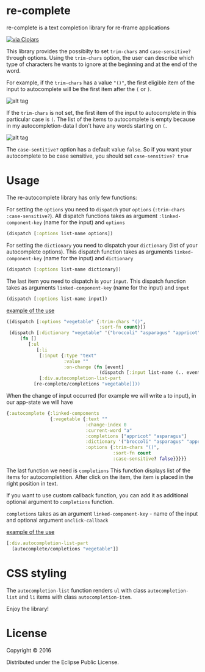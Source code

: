 # re-complete
re-complete is a text completion library for re-frame applications

[![via Clojars](http://clojars.org/re-complete/latest-version.svg)](http://clojars.org/replumb)

This library provides the possibilty to set `trim-chars` and `case-sensitive?` through options. Using the `trim-chars` option,
the user can describe which type of characters he wants to ignore at the beginning and at the end of the word.

For example, if the `trim-chars` has a value `"()"`, the first eligible item of the input to autocomplete
will be the first item after the `(` or `)`.

![alt tag](http://s21.postimg.org/hc3lopv6v/Screen_Shot_2016_03_14_at_15_13_14.png)

If the `trim-chars` is not set, the first item of the input to autocomplete in this particular case is `(`.
The list of the items to autocomplete is empty because in my autocompletion-data I don't have any words starting on `(`.

![alt tag](http://s14.postimg.org/90jw4k7a9/Screen_Shot_2016_03_14_at_15_13_27.png)

The `case-sentitive?` option has a default value `false`. So if you want your autocomplete to be case
sensitive, you should set `case-sensitive? true`

# Usage

The re-autocomplete library has only few functions:

For setting the `options` you need to `dispatch` your `options` (`:trim-chars` `:case-sensitive?`). 
All dispatch functions takes as argument `:linked-component-key` (name for the input) and `options`

```Clojure
(dispatch [:options list-name options])
```

For setting the `dictionary` you need to dispatch your `dictionary` (list of your autocomplete options).
This dispatch function takes as arguments `linked-component-key` (name for the input) and `dictionary`

```Clojure
(dispatch [:options list-name dictionary])
```

The last item you need to dispatch is your `input`.
This dispatch function takes as arguments `linked-component-key` (name for the input) and `input`

```Clojure
(dispatch [:options list-name input])
```
[example of the use](https://github.com/ScalaConsultants/re-complete/blob/master/demo/re_complete/example.cljs#L62)

```clojure
((dispatch [:options "vegetable" {:trim-chars "()",
                                  :sort-fn count}])
 (dispatch [:dictionary "vegetable" '("broccoli" "asparagus" "appricot" "cale")])
     (fn []
        [:ul
           [:li
            [:input {:type "text"
                     :value ""
                     :on-change (fn [event]
                                  (dispatch [:input list-name (.. event -target -value)]))}]]]
            [:div.autocompletion-list-part
          [re-complete/completions "vegetable]]))
```

When the change of input occurred (for example we will write `a` to input), in our app-state we will have

```clojure
{:autocomplete {:linked-components                                                                                                                                                                          
                {:vegetable {:text ""
                             :change-index 0
                             :current-word "a"
                             :completions ["appricot" "asparagus"]
                             :dictionary '("broccoli" "asparagus" "appricot" "cale")
                             :options {:trim-chars "()",
                                       :sort-fn count
                                       :case-sensitive? false}}}}}
```

The last function we need is `completions`
This function displays list of the items for autocompletition. After click on the item, the item is placed in the right position in text. 

If you want to use custom callback function, you can add it as additional optional argument to `completions` function.

`completions` takes as an argument `linked-component-key` - name of the input and optional argument `onclick-callback`


[example of the use](https://github.com/ScalaConsultants/re-complete/blob/master/demo/re_complete/example.cljs#L91)

```clojure
[:div.autocompletion-list-part
  [autocomplete/completions "vegetable"]]
```

# CSS styling

The `autocompletion-list` function renders `ul` with class `autocompletion-list` and `li` items with class `autocompletion-item`.

Enjoy the library!

# License

Copyright © 2016

Distributed under the Eclipse Public License.

